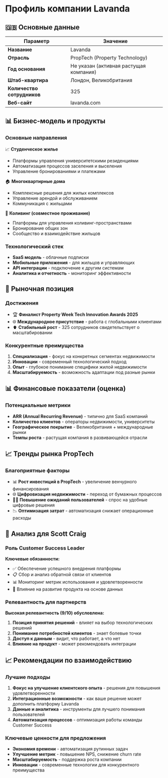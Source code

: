 # Профиль компании Lavanda

## 🇬🇧 Основные данные

| Параметр | Значение |
|----------|----------|
| **Название** | Lavanda |
| **Отрасль** | PropTech (Property Technology) |
| **Год основания** | Не указан (активная растущая компания) |
| **Штаб-квартира** | Лондон, Великобритания |
| **Количество сотрудников** | 325 |
| **Веб-сайт** | lavanda.com |

## 📊 Бизнес-модель и продукты

### Основные направления
📈 **Студенческое жилье**
- Платформы управления университетскими резиденциями
- Автоматизация процессов заселения и выселения
- Управление бронированиями и платежами

🏠 **Многоквартирные дома**
- Комплексные решения для жилых комплексов
- Управление арендой и обслуживанием
- Коммуникация с жильцами

🏢 **Коливинг (совместное проживание)**
- Платформы для управления коливинг-пространствами
- Бронирование общих зон
- Сообщество и взаимодействие жильцов

### Технологический стек
- **SaaS модель** - облачные подписки
- **Мобильные приложения** - для жильцов и управляющих
- **API интеграции** - подключение к другим системам
- **Аналитика и отчетность** - мониторинг эффективности

## 🎯 Рыночная позиция

### Достижения
- 🏆 **Финалист Property Week Tech Innovation Awards 2025**
- 🌐 **Международное присутствие** - работа с глобальными клиентами
- ⬆️ **Стабильный рост** - 325 сотрудников свидетельствует о масштабировании

### Конкурентные преимущества
1. **Специализация** - фокус на конкретных сегментах недвижимости
2. **Инновации** - современный технологический подход
3. **Опыт** - глубокое понимание специфики жилой недвижимости
4. **Масштабируемость** - возможность адаптации под разные рынки

## 📊 Финансовые показатели (оценка)

### Потенциальные метрики
- **ARR (Annual Recurring Revenue)** - типично для SaaS компаний
- **Количество клиентов** - операторы недвижимости, университеты
- **Географическое покрытие** - Великобритания + международные рынки
- **Темпы роста** - растущая компания в развивающейся отрасли

## 📈 Тренды рынка PropTech

### Благоприятные факторы
- 📊 **Рост инвестиций в PropTech** - увеличение венчурного финансирования
- 🌐 **Цифровизация недвижимости** - переход от бумажных процессов
- 👨‍💻 **Повышение ожиданий пользователей** - спрос на удобные цифровые решения
- 📉 **Оптимизация затрат** - автоматизация снижает операционные расходы

## 📝 Анализ для Scott Craig

### Роль Customer Success Leader
**Ключевые обязанности:**
- ✅ Обеспечение успешного внедрения платформы
- 📋 Сбор и анализ обратной связи от клиентов
- 📊 Мониторинг метрик использования и удовлетворенности
- 📢 Влияние на развитие продукта на основе данных

### Релевантность для партнерств
**Высокая релевантность (9/10) обусловлена:**
1. **Позиция принятия решений** - влияет на выбор технологических решений
2. **Понимание потребностей клиентов** - знает болевые точки
3. **Доступ к данным** - видит, что работает, а что нет
4. **Влияние на продукт** - может рекомендовать интеграции

## 📈 Рекомендации по взаимодействию

### Лучшие подходы
1. **Фокус на улучшение клиентского опыта** - решения для повышения удовлетворенности
2. **Интеграционные возможности** - как ваше решение может дополнить платформу Lavanda
3. **Данные и аналитика** - инструменты для лучшего понимания пользователей
4. **Автоматизация процессов** - оптимизация работы команды Customer Success

### Ключевые ценности для предложения
- **Экономия времени** - автоматизация рутинных задач
- **Улучшение метрик** - повышение NPS, снижение churn rate
- **Масштабируемость** - поддержка роста компании
- **Инновации** - современные технологии для конкурентного преимущества